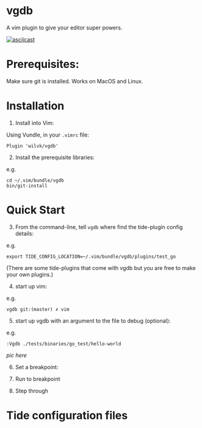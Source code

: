 # vgdb

A vim plugin to give your editor super powers.

[![asciicast](https://asciinema.org/a/14.png)](https://asciinema.org/a/14)

# Prerequisites:

Make sure git is installed. Works on MacOS and Linux.

# Installation

1. Install into Vim:

Using Vundle, in your `.vimrc` file:

    Plugin 'wilvk/vgdb'

2. Install the prerequisite libraries:

e.g.

    cd ~/.vim/bundle/vgdb
    bin/git-install

# Quick Start

3. From the command-line, tell `vgdb` where find the tide-plugin config details:

e.g.

    export TIDE_CONFIG_LOCATION=~/.vim/bundle/vgdb/plugins/test_go

(There are some tide-plugins that come with vgdb but you are free to make your own plugins.)

4. start up vim:

e.g.

    vgdb git:(master) ✗ vim

5. start up vgdb with an argument to the file to debug (optional):

e.g.

    :Vgdb ./tests/binaries/go_test/hello-world

 _pic here_

6. Set a breakpoint:

7. Run to breakpoint

8. Step through

# Tide configuration files




